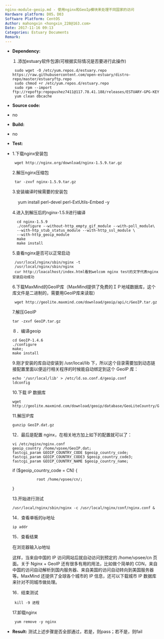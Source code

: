 ```yaml
---
nginx-module-geoip.md - 使用nginx和GeoIp模块来处理不同国家的访问
Hardware platform: D05，D03
Software Platform: CentOS
Author: mahongxin <hongxin_228@163.com>  
Date: 2017-11-16 09:13
Categories: Estuary Documents  
Remark:
---
```

- **Dependency:**
    
    １.添加estuary软件包源(可根据实际情况是否要进行此操作)

       sudo wget -O /etc/yum.repos.d/estuary.repo https://raw.githubusercontent.com/open-estuary/distro-repo/master/estuaryftp.repo     
       sudo chmod +r /etc/yum.repos.d/estuary.repo               
       sudo rpm --import ftp://repoftp:repopushez7411@117.78.41.188/releases/ESTUARY-GPG-KEY               
       yum clean dbcache

- **Source code:**
- 
    no

- **Build:**
- 
    no

- **Test:**
- 
     1.下载nginx安装包

       wget http://nginx.org/download/nginx-1.5.9.tar.gz

     2.解压nginx压缩包

       tar -zxvf nginx-1.5.9.tar.gz

     3.安装编译时候需要的安装包

    　  yum install perl-devel perl-ExtUtils-Embed -y

     4.进入到解压后的nginx-1.5.9进行编译

        cd nginx-1.5.9
        ./configure --without-http_empty_gif_module --with-poll_module\
        --with-htp_stub_status_module --with-http_ssl_module \
        --with-http_geoip_module
        make
        make install

       
     5.查看nginx是否可以正常启动

       /usr/local/nginx/sbin/nginx -t
       /usr/local/nginx/sbin/nginx
       cur http://loacalhost/index.html看到welcom nginx test的文字代表nginx安装启动成功
       
     6.下载MaxMind的GeoIP库（MaxMind提供了免费的ＩＰ地域数据库，这个库文件是二进制的，需要用GeoIP库来读取）

       wget http://geolite.maxmind.com/download/geoip/api/c/GeoIP.tar.gz
    
     7.解压GeoIP

      tar -zxvf GeoIP.tar.gz
    
    ８．编译geoip

      cd GeoIP-1.4.6
      ./configure
      make; 
      make install

     9.刚才安装的库自动安装到 /usr/local/lib 下，所以这个目录需要加到动态链接配置里面以便运行相关程序的时候能自动绑定到这个 GeoIP 库：

      echo '/usr/local/lib' > /etc/ld.so.conf.d/geoip.conf
      ldconfig

     10.下载 IP 数据库

      wget http://geolite.maxmind.com/download/geoip/database/GeoLiteCountry/GeoIP.dat.gz
    
     11.解压IP库

      gunzip GeoIP.dat.gz

    12．最后是配置 nginx，在相关地方加上如下的配置就可以了：

      vi /etc/nginx/nginx.conf
      geoip_country /home/vpsee/GeoIP.dat;
      fastcgi_param GEOIP_COUNTRY_CODE $geoip_country_code;
      fastcgi_param GEOIP_COUNTRY_CODE3 $geoip_country_code3;
      fastcgi_param GEOIP_COUNTRY_NAME $geoip_country_name;

     if ($geoip_country_code = CN) {

                 root /home/vpsee/cn/;

    }

     13.开始进行测试

      /usr/local/nginx/sbin/nginx -c /usr/local/nginx/conf/nginx.conf &
     
    14．查看单板的ip地址

      ip addr
     
    15．查看结果

     在浏览器输入ip地址

     这样，当来自中国的 IP 访问网站后就自动访问到预定的 /home/vpsee/cn 页面。关于 Nginx + GeoIP 还有很多有用的用法，比如做个简单的 CDN，来自中国的访问自动解析到国内服务器、来自美国的访问自动转向到美国服务器等。MaxMind 还提供了全球各个城市的 IP 信息，还可以下载城市 IP 数据库来针对不同城市做处理。
     
    16．结束测试

       kill -9 进程
       
     17.卸载nginx

       yum remove -y nginx
       
     
  
- **Result:**
      测试上述步骤是否全部通过，若是，则pass；若不是，则fail
